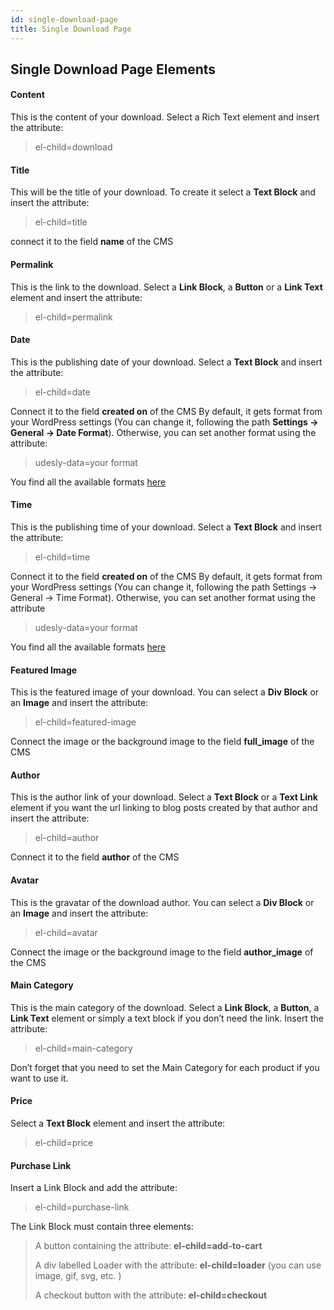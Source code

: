 ```yaml
---
id: single-download-page
title: Single Download Page
---
```


## Single Download Page Elements

#### Content
This is the content of your download. Select a Rich Text element and insert the attribute:

> el-child=download

#### Title
This will be the title of your download. To create it select a **Text Block** and insert the attribute:

> el-child=title

connect it to the field **name** of the CMS

#### Permalink
This is the link to the download. Select a **Link Block**, a **Button** or a **Link Text** element and insert the attribute:

> el-child=permalink

#### Date
This is the publishing date of your download. Select a **Text Block** and insert the attribute:

> el-child=date

Connect it to the field **created on** of the CMS
By default, it gets format from your WordPress settings (You can change it, following the path **Settings -> General -> Date Format**). Otherwise, you can set another format using the attribute:

> udesly-data=your format

You find all the available formats [here](https://codex.wordpress.org/Formatting_Date_and_Time)

#### Time
This is the publishing time of your download. Select a **Text Block** and insert the attribute:

> el-child=time

Connect it to the field **created on** of the CMS
By default, it gets format from your WordPress settings (You can change it, following the path Settings -> General -> Time Format). Otherwise, you can set another format using the attribute

> udesly-data=your format

You find all the available formats [here](https://codex.wordpress.org/Formatting_Date_and_Time)

#### Featured Image
This is the featured image of your download. You can select a **Div Block** or an **Image** and insert the attribute:

> el-child=featured-image

Connect the image or the background image to the field **full_image** of the CMS

#### Author
This is the author link of your download. Select a **Text Block** or a **Text Link** element if you want the url linking to blog posts created by that author and insert the attribute:

> el-child=author

Connect it to the field **author** of the CMS 

#### Avatar
This is the gravatar of the download author. You can select a **Div Block** or an **Image** and insert the attribute:

> el-child=avatar

Connect the image or the background image to the field **author_image** of the CMS

#### Main Category
This is the main category of the download. Select a **Link Block**, a **Button**, a **Link Text** element or simply a text block if you don’t need the link.
Insert the attribute:

> el-child=main-category

Don’t forget that you need to set the Main Category for each product if you want to use it.

#### Price
Select a **Text Block** element and insert the attribute:

> el-child=price

#### Purchase Link
Insert a Link Block and add the attribute:

> el-child=purchase-link

The Link Block must contain three elements:

> A button containing the attribute: **el-child=add-to-cart**
>
> A div labelled Loader with the attribute: **el-child=loader** (you can use image, gif, svg, etc. )
>
> A checkout button with the attribute: **el-child=checkout**
